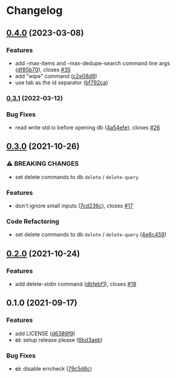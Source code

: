 # Changelog

## [0.4.0](https://www.github.com/sentriz/cliphist/compare/v0.3.1...v0.4.0) (2023-03-08)


### Features

* add -max-items and -max-dedupe-search command line args ([df85b70](https://www.github.com/sentriz/cliphist/commit/df85b70a9033cb400ca8758192eb901f21718f04)), closes [#35](https://www.github.com/sentriz/cliphist/issues/35)
* add "wipe" command ([c2e08d9](https://www.github.com/sentriz/cliphist/commit/c2e08d998c0724da37d179c8aa2356913241c35b))
* use tab as the id separator ([bf792ca](https://www.github.com/sentriz/cliphist/commit/bf792cab257db65be5d1287723353d380e9ecccc))

### [0.3.1](https://www.github.com/sentriz/cliphist/compare/v0.3.0...v0.3.1) (2022-03-12)


### Bug Fixes

* read write std io before opening db ([4a54efe](https://www.github.com/sentriz/cliphist/commit/4a54efe6fd027e2bef933d3f2d7270badae5d919)), closes [#26](https://www.github.com/sentriz/cliphist/issues/26)

## [0.3.0](https://www.github.com/sentriz/cliphist/compare/v0.2.0...v0.3.0) (2021-10-26)


### ⚠ BREAKING CHANGES

* set delete commands to db `delete` / `delete-query`

### Features

* don't ignore small inputs ([7cd236c](https://www.github.com/sentriz/cliphist/commit/7cd236ceeeab83bbd8c26baad230cee60807ded1)), closes [#17](https://www.github.com/sentriz/cliphist/issues/17)


### Code Refactoring

* set delete commands to db `delete` / `delete-query` ([4e8c459](https://www.github.com/sentriz/cliphist/commit/4e8c45991456f3e69d7db3c0a5f799129acbaa71))

## [0.2.0](https://www.github.com/sentriz/cliphist/compare/v0.1.0...v0.2.0) (2021-10-24)


### Features

* add delete-stdin command ([db1ebf1](https://www.github.com/sentriz/cliphist/commit/db1ebf1e937c22d7dfbd51dd17854f9f282840e3)), closes [#18](https://www.github.com/sentriz/cliphist/issues/18)

## 0.1.0 (2021-09-17)


### Features

* add LICENSE ([d6389f9](https://www.github.com/sentriz/cliphist/commit/d6389f951b3e70b52ac116d1015de5fed41ddba0))
* **ci:** setup release please ([6bd3aeb](https://www.github.com/sentriz/cliphist/commit/6bd3aeb4b5a8473097db788a341b002368821aee))


### Bug Fixes

* **ci:** disable errcheck ([79c5d6c](https://www.github.com/sentriz/cliphist/commit/79c5d6cfdf321a93e2cbd2f2645672c7335a7d1e))
